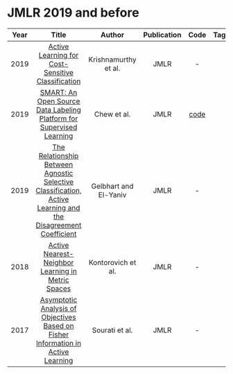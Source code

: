 # JMLR 2019 and before

| Year |                                                                                 Title                                                                                  |        Author         | Publication |                       Code                        | Tags | Notes |
|:----:|:----------------------------------------------------------------------------------------------------------------------------------------------------------------------:|:---------------------:|:-----------:|:-------------------------------------------------:|:----:|:-----:|
| 2019 |                              [Active Learning for Cost-Sensitive Classification](https://www.jmlr.org/papers/volume20/17-681/17-681.pdf)                               | Krishnamurthy et al.  |    JMLR     |                         -                         |      |       |
| 2019 |                     [SMART: An Open Source Data Labeling Platform for Supervised Learning](https://www.jmlr.org/papers/volume20/18-859/18-859.pdf)                     |      Chew et al.      |    JMLR     | [code](https://rtiinternational.github.io/SMART/) |      |       |
| 2019 | [The Relationship Between Agnostic Selective Classification, Active Learning and the Disagreement Coefficient](https://www.jmlr.org/papers/volume20/17-147/17-147.pdf) | Gelbhart and El-Yaniv |    JMLR     |                         -                         |      |       |
| 2018 |                              [Active Nearest-Neighbor Learning in Metric Spaces](https://www.jmlr.org/papers/volume18/16-499/16-499.pdf)                               |  Kontorovich et al.   |    JMLR     |                         -                         |      |       |
| 2017 |               [Asymptotic Analysis of Objectives Based on Fisher Information in Active Learning](https://www.jmlr.org/papers/volume18/15-104/15-104.pdf)               |    Sourati et al.     |    JMLR     |                         -                         |      |       |
